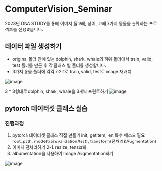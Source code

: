 # ComputerVision_Seminar


2023년 DNA STUDY를 통해 이미지 돌고래, 상어, 고래 3가지 동물을 분류하는 프로젝트를 진행했습니다.

## 데이터 파일 생성하기

+ original 폴더 안에 있는 dolphin, shark, whale의 하위 폴더에서 train, valid, test 폴더를 만든 후 각 클래스 별 폴더를 생성합니다.
+ 3가지 동물 폴더에 각각 7:2:1로 train, valid, test로 image 재배치

![image](https://user-images.githubusercontent.com/103898937/222076254-4e94ac1d-aa6b-4541-8022-ffb20e9f605d.png)


3 * 3형태로 dolphin, shark, whale을 3개씩 프린트하기 
![image](https://user-images.githubusercontent.com/103898937/222054173-ee309e3f-634e-4082-9e24-4a559d228da9.png)


## pytorch 데이터셋 클래스 실습
### 진행과정
1. pytorch 데이터셋 클래스 직접 만들기
  init, getitem, len 특수 메소드 필요
  root_path, mode(train/validation/test), transform(전처리&Augmentation)
2. 이미지 전처리하기
  2-1. resize, tensor화 
3. albumentation을 사용하여 Image Augmentation하기

![image](https://user-images.githubusercontent.com/103898937/222055876-d2c7227e-d2d1-4c13-b076-758c41a375ec.png)

